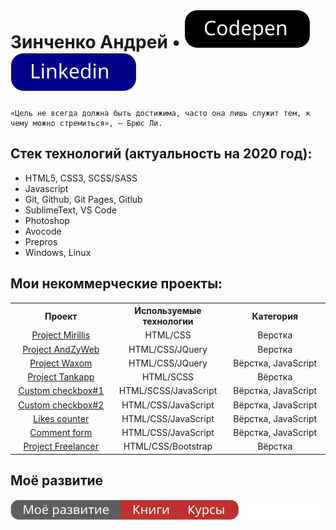 # Зинченко Андрей &bullet; <a href="https://codepen.io/_Andzy_/pens/public" rel="nofollow">![](1.svg)</a> <a href="https://www.linkedin.com/in/andrezin4enko/" rel="nofollow">![](2.svg)</a>

<pre><code>«Цель не всегда должна быть достижима, часто она лишь служит тем, к чему можно стремиться», — Брюс Ли.
</code></pre>
## Стек технологий (актуальность на 2020 год):

* HTML5, CSS3, SCSS/SASS
* Javascript
* Git, Github, Git Pages, Gitlub
* SublimeText, VS Code
* Photoshop
* Avocode
* Prepros
* Windows, Linux

## Мои некоммерческие проекты:

<table style="width: 100%; text-align: center;">
  <tr>
    <th width="30%">
    Проект
    </th>
    <th width="30%">
    Используемые технологии
    </th>
    <th width="30%">
    Категория
    </th>
  </tr>
  <tr>
    <td><a href="https://andzyweb.github.io/mirillis/">Project Mirillis</a></td>
    <td>HTML/CSS</td>
    <td>Верстка</td>
  </tr>
  <tr>
    <td><a href="https://andzyweb.github.io/andzyweb/">Project AndZyWeb</a></td>
    <td>HTML/CSS/JQuery</td> 
    <td>Верстка</td>
  </tr>  
    <tr>
    <td><a href="https://andzyweb.github.io/waxomweb/">Project Waxom</a></td>
    <td>HTML/CSS/JQuery</td>
    <td>Вёрстка, JavaScript</td>
  </tr>  
      <tr>
    <td><a href="https://andzyweb.github.io/tankapp/">Project Tankapp</a></td>
    <td>HTML/SCSS</td>
    <td>Вёрстка</td>
  </tr> 
       <tr>
    <td><a href="https://codepen.io/_Andzy_/pen/MWKwvEO">Custom checkbox#1</a></td>
    <td>HTML/SCSS/JavaScript</td>
    <td>Вёрстка, JavaScript</td>
  </tr>  
       <tr>
    <td><a href="https://codepen.io/_Andzy_/pen/gOPpePK">Custom checkbox#2</a></td>
    <td>HTML/CSS/JavaScript</td>
    <td>Вёрстка, JavaScript</td>
  </tr>   
       <tr> 
    <td><a href="https://codepen.io/_Andzy_/pen/QWjXZON">Likes counter</a></td>
    <td>HTML/CSS/JavaScript</td>
    <td>Вёрстка, JavaScript</td>
  </tr> 
       <tr>
    <td><a href="https://codepen.io/_Andzy_/pen/WNreWEz">Comment form</a></td>
    <td>HTML/CSS/JavaScript</td>
    <td>Вёрстка, JavaScript</td>
  </tr>   
  <tr>
    <td><a href="https://andzyweb.github.io/Freelancer/">Project Freelancer</a></td>
    <td>HTML/CSS/Bootstrap</td>
    <td>Вёрстка</td>
  </tr>    
  </table>
  
  ## Моё развитие
  
  <a href="https://github.com/AndZyWeb/personal-development" rel="nofollow">![](my_development.svg)</a>
  
